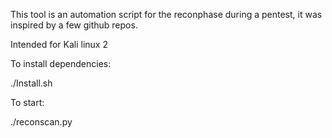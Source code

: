 This tool is an automation script for the reconphase during a pentest, it was inspired by a few github repos.

Intended for Kali linux 2

To install dependencies:

./Install.sh

To start: 

./reconscan.py